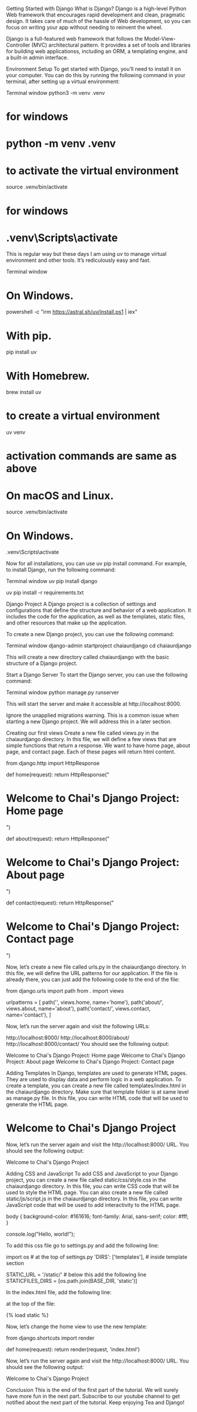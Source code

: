 Getting Started with Django
What is Django?
Django is a high-level Python Web framework that encourages rapid development and clean, pragmatic design. It takes care of much of the hassle of Web development, so you can focus on writing your app without needing to reinvent the wheel.

Django is a full-featured web framework that follows the Model-View-Controller (MVC) architectural pattern. It provides a set of tools and libraries for building web applicationss, including an ORM, a templating engine, and a built-in admin interface.

Environment Setup
To get started with Django, you’ll need to install it on your computer. You can do this by running the following command in your terminal, after setting up a virtual environment:

Terminal window
python3 -m venv .venv

# for windows
# python -m venv .venv

# to activate the virtual environment
source .venv/bin/activate

# for windows
# .venv\Scripts\activate

This is regular way but these days I am using uv to manage virtual environment and other tools. It’s rediculously easy and fast.

Terminal window
# On Windows.
powershell -c "irm https://astral.sh/uv/install.ps1 | iex"

# With pip.
pip install uv

# With Homebrew.
brew install uv

# to create a virtual environment
uv venv

# activation commands are same as above

# On macOS and Linux.
source .venv/bin/activate

# On Windows.
.venv\Scripts\activate

Now for all installations, you can use uv pip install command. For example, to install Django, run the following command:

Terminal window
uv pip install django

uv pip install -r requirements.txt

Django Project
A Django project is a collection of settings and configurations that define the structure and behavior of a web application. It includes the code for the application, as well as the templates, static files, and other resources that make up the application.

To create a new Django project, you can use the following command:

Terminal window
django-admin startproject chaiaurdjango
cd chaiaurdjango

This will create a new directory called chaiaurdjango with the basic structure of a Django project.

Start a Django Server
To start the Django server, you can use the following command:

Terminal window
python manage.py runserver

This will start the server and make it accessible at http://localhost:8000.

Ignore the unapplied migrations warning. This is a common issue when starting a new Django project. We will address this in a later section.

Creating our first views
Create a new file called views.py in the chaiaurdjango directory. In this file, we will define a few views that are simple functions that return a response. We want to have home page, about page, and contact page. Each of these pages will return html content.

from django.http import HttpResponse

def home(request):
    return HttpResponse("<h1>Welcome to Chai's Django Project: Home page</h1>")

def about(request):
    return HttpResponse("<h1>Welcome to Chai's Django Project: About page</h1>")

def contact(request):
    return HttpResponse("<h1>Welcome to Chai's Django Project: Contact page</h1>")

Now, let’s create a new file called urls.py in the chaiaurdjango directory. In this file, we will define the URL patterns for our application. If the file is already there, you can just add the following code to the end of the file:

from django.urls import path
from . import views

urlpatterns = [
    path('', views.home, name='home'),
    path('about/', views.about, name='about'),
    path('contact/', views.contact, name='contact'),
]

Now, let’s run the server again and visit the following URLs:

http://localhost:8000/
http://localhost:8000/about/
http://localhost:8000/contact/
You should see the following output:

Welcome to Chai's Django Project: Home page
Welcome to Chai's Django Project: About page
Welcome to Chai's Django Project: Contact page

Adding Templates
In Django, templates are used to generate HTML pages. They are used to display data and perform logic in a web application. To create a template, you can create a new file called templates/index.html in the chaiaurdjango directory. Make sure that template folder is at same level as manage.py file. In this file, you can write HTML code that will be used to generate the HTML page.

<!DOCTYPE html>
<html>
<head>
    <title>Welcome to Chai's Django Project</title>
</head>
<body>
    <h1>Welcome to Chai's Django Project</h1>
</body>
</html>

Now, let’s run the server again and visit the http://localhost:8000/ URL. You should see the following output:

Welcome to Chai's Django Project

Adding CSS and JavaScript
To add CSS and JavaScript to your Django project, you can create a new file called static/css/style.css in the chaiaurdjango directory. In this file, you can write CSS code that will be used to style the HTML page. You can also create a new file called static/js/script.js in the chaiaurdjango directory. In this file, you can write JavaScript code that will be used to add interactivity to the HTML page.

body {
  background-color: #161616;
  font-family: Arial, sans-serif;
  color: #fff;
}

console.log("Hello, world!");

To add this css file go to settings.py and add the following line:

import os # at the top of settings.py
'DIRS': ['templates'], # inside template section

STATIC_URL = '/static/' # below this add the following line
STATICFILES_DIRS = [os.path.join(BASE_DIR, 'static')]

In the index.html file, add the following line:

at the top of the file:

{% load static %}

<link rel="stylesheet" href="{% static 'css/style.css' %}">

Now, let’s change the home view to use the new template:

from django.shortcuts import render

def home(request):
    return render(request, 'index.html')

Now, let’s run the server again and visit the http://localhost:8000/ URL. You should see the following output:

Welcome to Chai's Django Project

Conclusion
This is the end of the first part of the tutorial. We will surely have more fun in the next part. Subscribe to our youtube channel to get notified about the next part of the tutorial. Keep enjoying Tea and Django!